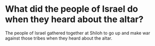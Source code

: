 # What did the people of Israel do when they heard about the altar?

The people of Israel gathered together at Shiloh to go up and make war against those tribes when they heard about the altar.
